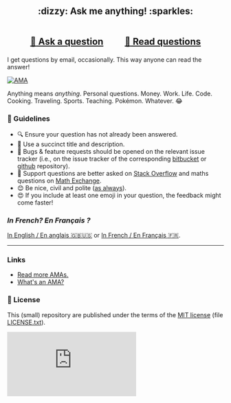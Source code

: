 
<h2 align="center">
:dizzy: Ask me anything! :sparkles:<br><br>

<a href="../../issues/new">:speech_balloon: Ask a question</a> &nbsp;&nbsp;&nbsp;&nbsp;&nbsp;&nbsp;&nbsp;&nbsp; <a href="../../issues?q=is%3Aissue+is%3Aclosed+sort%3Aupdated-desc">:book: Read questions</a>
</h2>

I get questions by email, occasionally. This way anyone can read the answer!

[![AMA](https://img.shields.io/badge/ask%20me-anything-1abc9c.svg)](https://github.com/Naereen/ama)

Anything means *anything*. Personal questions. Money. Work. Life. Code.
Cooking. Traveling. Sports. Teaching. Pokémon. Whatever. :joy:

### :memo: Guidelines

 - :mag: Ensure your question has not already been answered.
 - :memo: Use a succinct title and description.
 - :bug: Bugs & feature requests should be opened on the relevant issue tracker (i.e., on the issue tracker of the corresponding [bitbucket](https://bitbucket.org/lbesson/) or [github](https://github.com/Naereen/) repository).
 - :signal_strength: Support questions are better asked on [Stack Overflow](https://stackoverflow.com/) and maths questions on [Math Exchange](https://math.stackexchange.com/).
 - :blush: Be nice, civil and polite ([as always](http://contributor-covenant.org/version/1/4/)).
 - :heart_eyes: If you include at least one emoji in your question, the feedback might come faster!

### *In French? En Français ?*
[In English / En anglais :gb::us:](https://github.com/Naereen/ama)
or [In French / En Français :fr:](https://github.com/Naereen/ama.fr).

----

### Links

 - [Read more AMAs.](https://github.com/sindresorhus/amas)
 - [What's an AMA?](https://en.wikipedia.org/wiki/Reddit#IAmA_and_AMA)

### :scroll: License
This (small) repository are published under the terms of the [MIT license](http://lbesson.mit-license.org/) (file [LICENSE.txt](LICENSE.txt)).

[![Analytics](https://ga-beacon.appspot.com/UA-38514290-17/github.com/Naereen/ama/README.md?pixel)](https://github.com/Naereen/ama/)

